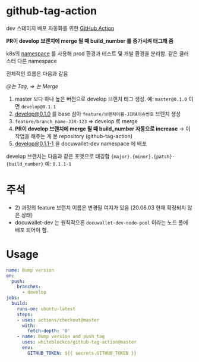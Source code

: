 # github-tag-action

dev 스테이지 배포 자동화를 위한 [GitHub Action](https://github.com/features/actions)

**PR이 develop 브랜치에 merge 될 때 build_number 를 증가시켜 태그해 줌**

k8s의 [namespace](https://kubernetes.io/docs/concepts/overview/working-with-objects/namespaces/) 를 사용해 prod 환경과 테스트 및 개발 환경을 분리함. 같은 클러스터 다른 namespace

전체적인 흐름은 다음과 같음

_@는 Tag, => 는 Merge_

1. master 보다 하나 높은 버전으로 develop 브랜치 태그 생성. 
예: `master@0.1.0` 이면 `develop@0.1.1`
1. develop@0.1.0 를 base 삼아 `feature/브랜치이름-JIRA이슈번호` 브랜치 생성
1. `feature/branch_name-JIR-123` => develop 로 merge 
1. **PR이 develop 브랜치에 merge 될 때 build_number 자동으로 increase** -> 이 작업을 해주는 게 본 repository (github-tag-action)
1. develop@0.1.1-1 을 docuwallet-dev namespace 에 배포 

develop 브랜치는 다음과 같은 포맷으로 태깅함
`{major}.{minor}.{patch}-{build_number}`
예: `0.1.1-1`

# 주석

- 2\) 과정의 feature 브랜치 이름은 변경될 여지가 있음 (20.06.03 현재 확정되지 않은 상태)
- docuwallet-dev 는 원칙적으론 `docuwallet-dev-node-pool` 이라는 노드 풀에 배포 되어야 함. 
 
# Usage

```yaml
name: Bump version
on:
  push:
    branches:
      - develop
jobs:
  build:
    runs-on: ubuntu-latest
    steps:
    - uses: actions/checkout@master
      with:
        fetch-depth: '0'
    - name: Bump version and push tag
      uses: whiteblockco/github-tag-action@master
      env:
        GITHUB_TOKEN: ${{ secrets.GITHUB_TOKEN }}
```

